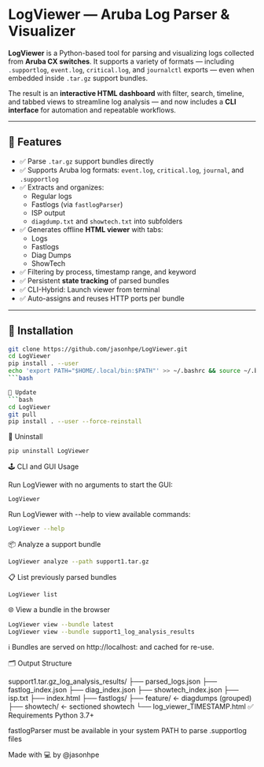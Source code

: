 # LogViewer — Aruba Log Parser & Visualizer

**LogViewer** is a Python-based tool for parsing and visualizing logs collected from **Aruba CX switches**. It supports a variety of formats — including `.supportlog`, `event.log`, `critical.log`, and `journalctl` exports — even when embedded inside `.tar.gz` support bundles.

The result is an **interactive HTML dashboard** with filter, search, timeline, and tabbed views to streamline log analysis — and now includes a **CLI interface** for automation and repeatable workflows.

---

## 🔧 Features

- ✅ Parse `.tar.gz` support bundles directly
- ✅ Supports Aruba log formats: `event.log`, `critical.log`, `journal`, and `.supportlog`
- ✅ Extracts and organizes:
  - Regular logs
  - Fastlogs (via `fastlogParser`)
  - ISP output
  - `diagdump.txt` and `showtech.txt` into subfolders
- ✅ Generates offline **HTML viewer** with tabs:
  - Logs
  - Fastlogs
  - Diag Dumps
  - ShowTech
- ✅ Filtering by process, timestamp range, and keyword
- ✅ Persistent **state tracking** of parsed bundles
- ✅ CLI-Hybrid: Launch viewer from terminal
- ✅ Auto-assigns and reuses HTTP ports per bundle

---
## 🚀 Installation

```bash
git clone https://github.com/jasonhpe/LogViewer.git
cd LogViewer
pip install . --user
echo 'export PATH="$HOME/.local/bin:$PATH"' >> ~/.bashrc && source ~/.bashrc
```bash

🔁 Update
```bash
cd LogViewer
git pull
pip install . --user --force-reinstall
```
🧹 Uninstall
```bash
pip uninstall LogViewer
```
🕹️ CLI and GUI Usage

Run LogViewer with no arguments to start the GUI:

```bash
LogViewer
```

Run LogViewer with --help to view available commands:

```bash
LogViewer --help
```

📦 Analyze a support bundle
```bash
LogViewer analyze --path support1.tar.gz
```
📋 List previously parsed bundles
```bash
LogViewer list
```
🌐 View a bundle in the browser
```bash
LogViewer view --bundle latest
LogViewer view --bundle support1_log_analysis_results
```
ℹ️ Bundles are served on http://localhost:<auto-port> and cached for re-use.

🗂 Output Structure

support1.tar.gz_log_analysis_results/
├── parsed_logs.json
├── fastlog_index.json
├── diag_index.json
├── showtech_index.json
├── isp.txt
├── index.html
├── fastlogs/
├── feature/         ← diagdumps (grouped)
├── showtech/        ← sectioned showtech
└── log_viewer_TIMESTAMP.html
✅ Requirements
Python 3.7+

fastlogParser must be available in your system PATH to parse .supportlog files

Made with 💻 by @jasonhpe

